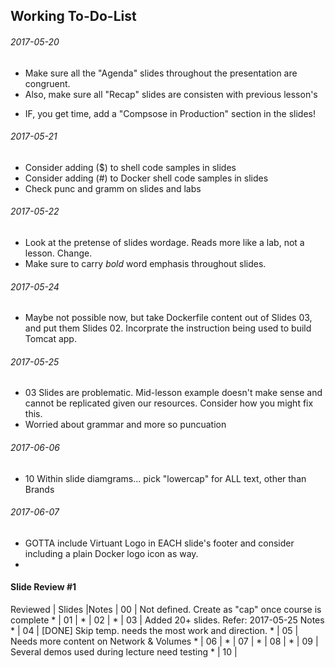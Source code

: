 ## Working To-Do-List

###### 2017-05-20
+ Make sure all the "Agenda" slides throughout the presentation are congruent.
+ Also, make sure all "Recap" slides are consisten with previous lesson's
* IF, you get time, add a "Compsose in Production" section in the slides!

###### 2017-05-21
+ Consider adding ($) to shell code samples in slides
+ Consider adding (#) to Docker shell code samples in slides
+ Check punc and gramm on slides and labs 

###### 2017-05-22
+ Look at the pretense of slides wordage. Reads more like a lab, not a lesson. Change.
+ Make sure to carry <em>bold</em> word emphasis throughout slides.

###### 2017-05-24
+ Maybe not possible now, but take Dockerfile content out of Slides 03, and put them Slides 02. Incorprate the instruction being used to build Tomcat app.

###### 2017-05-25
+ 03 Slides are problematic. Mid-lesson example doesn't make sense and cannot be replicated given our resources. Consider how you might fix this.
+ Worried about grammar and more so puncuation

###### 2017-06-06
+ 10 Within slide diamgrams... pick "lowercap" for ALL text, other than Brands

###### 2017-06-07
+ GOTTA include Virtuant Logo in EACH slide's footer and consider including a plain Docker logo icon as way.
+ 

#### Slide Review #1
Reviewed    | Slides    |Notes
            | 00        | Not defined. Create as "cap" once course is complete
    *       | 01        |
    *       | 02        |
    *       | 03        | Added 20+ slides. Refer: 2017-05-25 Notes
    *       | 04        | [DONE] Skip temp. needs the most work and direction. 
    *       | 05        | Needs more content on Network & Volumes
    *       | 06        |
    *       | 07        |
    *       | 08        |
    *       | 09        | Several demos used during lecture need testing
    *       | 10        |